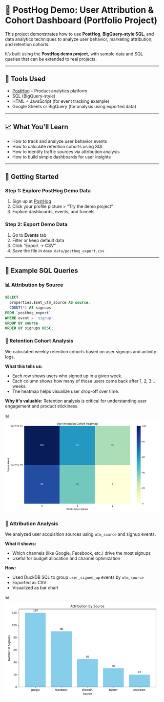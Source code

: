 # 🧠 PostHog Demo: User Attribution & Cohort Dashboard (Portfolio Project)

This project demonstrates how to use **PostHog**, **BigQuery-style SQL**, and data analytics techniques to analyze user behavior, marketing attribution, and retention cohorts.

It’s built using the **PostHog demo project**, with sample data and SQL queries that can be extended to real projects.

---

## 🔧 Tools Used

- [PostHog](https://posthog.com/) – Product analytics platform
- SQL (BigQuery-style)
- HTML + JavaScript (for event tracking example)
- Google Sheets or BigQuery (for analysis using exported data)

---

## 📈 What You'll Learn

- How to track and analyze user behavior events
- How to calculate retention cohorts using SQL
- How to identify traffic sources via attribution analysis
- How to build simple dashboards for user insights

---

## 🚀 Getting Started

### Step 1: Explore PostHog Demo Data
1. Sign up at [PostHog](https://app.posthog.com)
2. Click your profile picture > “Try the demo project”
3. Explore dashboards, events, and funnels

### Step 2: Export Demo Data
1. Go to **Events** tab
2. Filter or keep default data
3. Click “Export → CSV”
4. Save the file in `demo_data/posthog_export.csv`

---

## 🧪 Example SQL Queries

### 📊 Attribution by Source

```sql
SELECT 
  properties.$set_utm_source AS source,
  COUNT(*) AS signups
FROM `posthog_export`
WHERE event = 'signup'
GROUP BY source
ORDER BY signups DESC;
```

### 🔁 Retention Cohort Analysis

We calculated weekly retention cohorts based on user signups and activity logs.

**What this tells us:**
- Each row shows users who signed up in a given week.
- Each column shows how many of those users came back after 1, 2, 3... weeks.
- The heatmap helps visualize user drop-off over time.

**Why it's valuable:**
Retention analysis is critical for understanding user engagement and product stickiness.

📊 ![Retention Heatmap](outputs/retention_heatmap.png)


### 📍 Attribution Analysis

We analyzed user acquisition sources using `utm_source` and signup events.

**What it shows:**
- Which channels (like Google, Facebook, etc.) drive the most signups
- Useful for budget allocation and channel optimization

**How:**
- Used DuckDB SQL to group `user_signed_up` events by `utm_source`
- Exported as CSV
- Visualized as bar chart

📊 ![Attribution by Source](outputs/attribution_chart.png)

